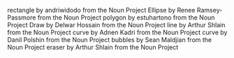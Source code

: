 rectangle by andriwidodo from the Noun Project
Ellipse by Renee Ramsey-Passmore from the Noun Project
polygon by estuhartono from the Noun Project
Draw by Delwar Hossain from the Noun Project
line by Arthur Shlain from the Noun Project
curve by Adnen Kadri from the Noun Project
curve by Danil Polshin from the Noun Project
bubbles by Sean Maldjian from the Noun Project
eraser by Arthur Shlain from the Noun Project